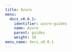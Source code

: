 ```yaml
---
title: Azure
menu:
  docs_v0.0.1:
    identifier: azure-guides
    name: Azure
    parent: guides
    weight: 10
menu_name: docs_v0.0.1
---
```

